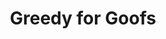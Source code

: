---
layout: post
title: Greedy for Goofs
description: join me on a journey to competency
summary: 
tags: coding learning leetcode AS4AS
---
